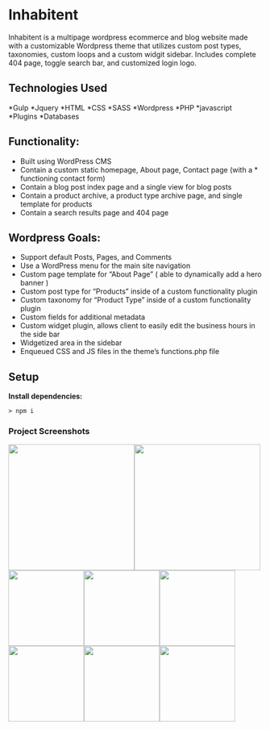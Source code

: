 # Inhabitent
Inhabitent is a multipage wordpress ecommerce and blog website made with a customizable Wordpress theme that utilizes custom post types, taxonomies, custom loops and a custom widgit sidebar. Includes complete 404 page, toggle search bar, and customized login logo.

## Technologies Used
*Gulp 
*Jquery
*HTML
*CSS
*SASS
*Wordpress
*PHP
*javascript
*Plugins
*Databases

## Functionality:
* Built using WordPress CMS
* Contain a custom static homepage, About page, Contact page (with a * functioning contact form)
* Contain a blog post index page and a single view for blog posts
* Contain a product archive, a product type archive page, and single template for products
* Contain a search results page and 404 page

## Wordpress Goals:
* Support default Posts, Pages, and Comments
* Use a WordPress menu for the main site navigation
* Custom page template for “About Page” ( able to dynamically add a hero banner )
* Custom post type for “Products” inside of a custom functionality plugin
* Custom taxonomy for “Product Type” inside of a custom functionality plugin
* Custom fields for additional metadata
* Custom widget plugin, allows client to easily edit the business hours in the side bar
* Widgetized area in the sidebar
* Enqueued CSS and JS files in the theme’s functions.php file

## Setup

**Install dependencies:**

`> npm i`


### Project Screenshots

<img src="https://i.imgur.com/lzGU653.png" width="250"><img src="https://i.imgur.com/fP94ACv.png" width="250"><img src="https://i.imgur.com/CT5hrX7.png" width="150"><img src="https://i.imgur.com/zhosXKr.png" width="150"><img src="https://i.imgur.com/6Ru2CE9.png" width="150"><img src="https://i.imgur.com/YAQMXSe.png" width="150"><img src="https://i.imgur.com/h8ngDWW.png" width="150"><img src="" width="150">
